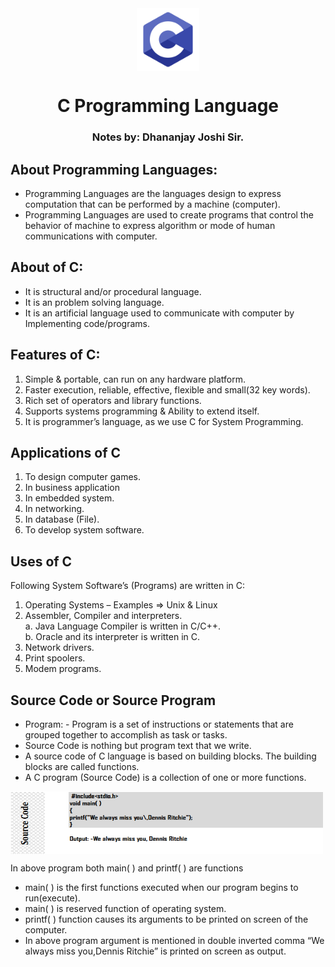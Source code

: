 <div align="center">
  <img align="center" src="./images/C1.png" alt="Error 404" height="100">
  <h1 align="center">C Programming Language</h1>
  <h3>Notes by: Dhananjay Joshi Sir. </h3>
</div>

## About Programming Languages:
  - Programming Languages are the languages design to express computation that can be performed by a machine (computer).
  - Programming Languages are used to create programs that control the behavior of machine to express algorithm or mode of human communications with computer.

## About of C:
  - It is structural and/or procedural language.
  - It is an problem solving language.
  - It is an artificial language used to communicate with computer by Implementing code/programs.

## Features of C:
  1. Simple & portable, can run on any hardware platform.
  2. Faster execution, reliable, effective, flexible and small(32 key words).
  3. Rich set of operators and library functions.
  4. Supports systems programming & Ability to extend itself.
  5. It is programmer’s language, as we use C for System Programming.

## Applications of C
  1. To design computer games.
  2. In business application
  3. In embedded system.
  4. In networking.
  5. In database (File).
  6. To develop system software.

## Uses of C
Following System Software’s (Programs) are written in C:
  1. Operating Systems – Examples => Unix & Linux
  2. Assembler, Compiler and interpreters.
      <br>a. Java Language Compiler is written in C/C++.
      <br>b. Oracle and its interpreter is written in C.
  3. Network drivers.
  4. Print spoolers.
  5. Modem programs.

## Source Code or Source Program
  - Program: - Program is a set of instructions or statements that are grouped together to accomplish as
  task or tasks.
  - Source Code is nothing but program text that we write.
  - A source code of C language is based on building blocks. The building blocks are called functions.
  - A C program (Source Code) is a collection of one or more functions.
  <img align="center" src="./images/SourceCode.png" alt="Error 404" height="100" width="500">
 
 In above program both main( ) and printf( ) are functions
- main( ) is the first functions executed when our program begins to run(execute).
- main( ) is reserved function of operating system.
- printf( ) function causes its arguments to be printed on screen of the computer.
- In above program argument is mentioned in double inverted comma “We always miss
you,Dennis Ritchie” is printed on screen as output.

